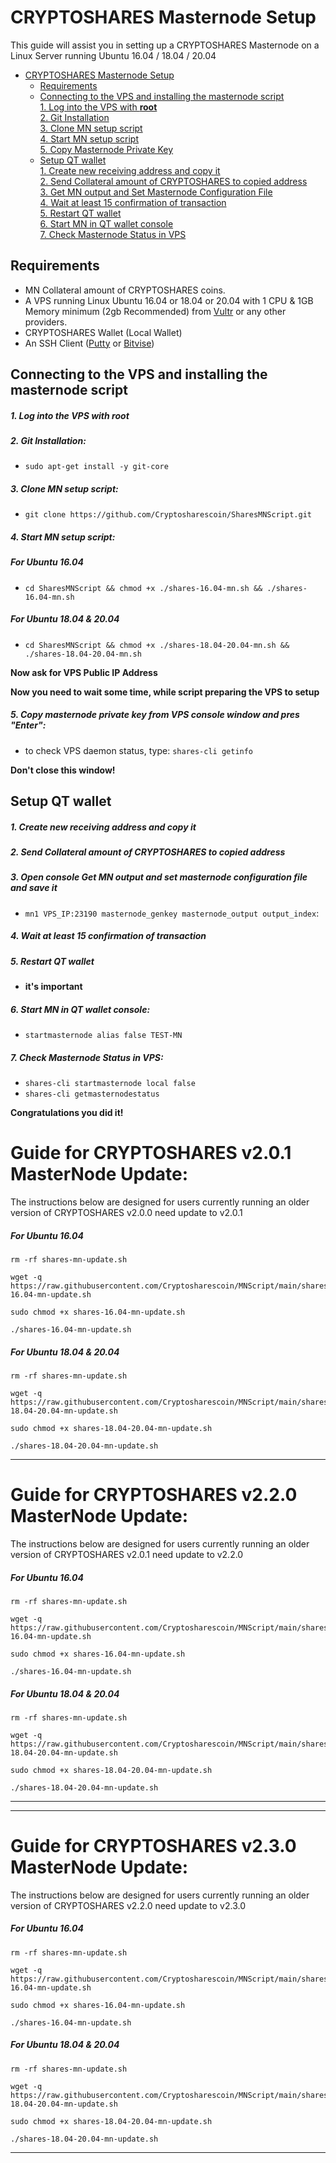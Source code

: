 # CRYPTOSHARES Masternode Setup
This guide will assist you in setting up a CRYPTOSHARES Masternode on a Linux Server running Ubuntu 16.04 / 18.04 / 20.04

- [CRYPTOSHARES Masternode Setup](#cryptoshares-masternode-setup)  
  	* [Requirements](#requirements) 
  * [Connecting to the VPS and installing the masternode script](#Connecting-to-the-VPS-and-installing-the-masternode-script)  
         [1. Log into the VPS with **root**](#1-log-into-the-vps-with-root)  
         [2. Git Installation](#2-git-installation)  
         [3. Clone MN setup script](#3-clone-mn-setup-script)  
         [4. Start MN setup script](#4-start-mn-setup-script)  
         [5. Copy Masternode Private Key](#5-copy-masternode-private-key-from-vps-console-window-and-pres-enter)
  * [Setup QT wallet](#setup-qt-wallet)  
         [1. Create new receiving address and copy it](#1-create-new-receiving-address-and-copy-it)  
	 [2. Send Collateral amount of CRYPTOSHARES to copied address](#2-send-collateral-amount-of-cryptoshares-to-copied-address)  
	 [3. Get MN output and Set Masternode Configuration File](#3-open-console-get-mn-output-and-set-masternode-configuration-file-and-save-it)  
	 [4. Wait at least 15 confirmation of transaction](#4-wait-at-least-15-confirmation-of-transaction)  
         [5. Restart QT wallet](#5-restart-qt-wallet)  
         [6. Start MN in QT wallet console](#6-start-mn-in-qt-wallet-console)  
	 [7. Check Masternode Status in VPS](#7-check-masternode-status-in-vps)  

## Requirements
- MN Collateral amount of CRYPTOSHARES coins.
- A VPS running Linux Ubuntu 16.04 or 18.04 or 20.04 with 1 CPU & 1GB Memory minimum (2gb Recommended) from [Vultr](https://www.vultr.com/?ref=8622028) or any other providers.
- CRYPTOSHARES Wallet (Local Wallet)
- An SSH Client (<a href="https://www.putty.org/" target="_blank">Putty</a> or <a href="https://dl.bitvise.com/BvSshClient-Inst.exe" target="_blank">Bitvise</a>)


## Connecting to the VPS and installing the masternode script

##### 1. Log into the VPS with **root**  

##### 2. Git Installation:  
- ```sudo apt-get install -y git-core```  

##### 3. Clone MN setup script: 
- ```git clone https://github.com/Cryptosharescoin/SharesMNScript.git```  


##### 4. Start MN setup script:
##### For Ubuntu 16.04
- ```cd SharesMNScript && chmod +x ./shares-16.04-mn.sh && ./shares-16.04-mn.sh```
 
##### For Ubuntu 18.04 & 20.04
- ```cd SharesMNScript && chmod +x ./shares-18.04-20.04-mn.sh && ./shares-18.04-20.04-mn.sh```

   
**Now ask for VPS Public IP Address** 

**Now you need to wait some time, while script preparing the VPS to setup**  
##### 5. Copy masternode private key from VPS console window and pres "Enter":


- to check VPS daemon status, type: ```shares-cli getinfo```

**Don't close this window!** 	

## Setup QT wallet
##### 1. Create new receiving address and copy it

##### 2. Send Collateral amount of CRYPTOSHARES to copied address

##### 3. Open console Get MN output and set masternode configuration file and save it
- ```mn1 VPS_IP:23190 masternode_genkey masternode_output output_index```:

##### 4. Wait at least 15 confirmation of transaction

##### 5. Restart QT wallet  
- **it's important**

##### 6. Start MN in QT wallet console:
- ```startmasternode alias false TEST-MN```

##### 7. Check Masternode Status in VPS:
- ```shares-cli startmasternode local false``` 
- ```shares-cli getmasternodestatus```  

**Сongratulations you did it!**


# Guide for CRYPTOSHARES v2.0.1 MasterNode Update:
The instructions below are designed for users currently running an older version of CRYPTOSHARES v2.0.0 need update to v2.0.1

##### For Ubuntu 16.04
```
rm -rf shares-mn-update.sh

wget -q https://raw.githubusercontent.com/Cryptosharescoin/MNScript/main/shares-16.04-mn-update.sh

sudo chmod +x shares-16.04-mn-update.sh

./shares-16.04-mn-update.sh
```

##### For Ubuntu 18.04 & 20.04
```
rm -rf shares-mn-update.sh

wget -q https://raw.githubusercontent.com/Cryptosharescoin/MNScript/main/shares-18.04-20.04-mn-update.sh

sudo chmod +x shares-18.04-20.04-mn-update.sh

./shares-18.04-20.04-mn-update.sh
```

***

# Guide for CRYPTOSHARES v2.2.0 MasterNode Update:

The instructions below are designed for users currently running an older version of CRYPTOSHARES v2.0.1 need update to v2.2.0

##### For Ubuntu 16.04
```
rm -rf shares-mn-update.sh

wget -q https://raw.githubusercontent.com/Cryptosharescoin/MNScript/main/shares-16.04-mn-update.sh

sudo chmod +x shares-16.04-mn-update.sh

./shares-16.04-mn-update.sh
```

##### For Ubuntu 18.04 & 20.04
```
rm -rf shares-mn-update.sh

wget -q https://raw.githubusercontent.com/Cryptosharescoin/MNScript/main/shares-18.04-20.04-mn-update.sh

sudo chmod +x shares-18.04-20.04-mn-update.sh

./shares-18.04-20.04-mn-update.sh
```

***

***

# Guide for CRYPTOSHARES v2.3.0 MasterNode Update:

The instructions below are designed for users currently running an older version of CRYPTOSHARES v2.2.0 need update to v2.3.0

##### For Ubuntu 16.04
```
rm -rf shares-mn-update.sh

wget -q https://raw.githubusercontent.com/Cryptosharescoin/MNScript/main/shares-16.04-mn-update.sh

sudo chmod +x shares-16.04-mn-update.sh

./shares-16.04-mn-update.sh
```

##### For Ubuntu 18.04 & 20.04
```
rm -rf shares-mn-update.sh

wget -q https://raw.githubusercontent.com/Cryptosharescoin/MNScript/main/shares-18.04-20.04-mn-update.sh

sudo chmod +x shares-18.04-20.04-mn-update.sh

./shares-18.04-20.04-mn-update.sh
```

***